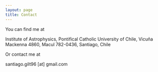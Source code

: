 ```yaml
---
layout: page
title: Contact
---
```


You can find me at 

Institute of Astrophysics,
Pontifical Catholic University of Chile,
Vicuña Mackenna 4860,
Macul 782-0436, Santiago, Chile

Or contact me at

santiago.gilt96 [at] gmail.com

